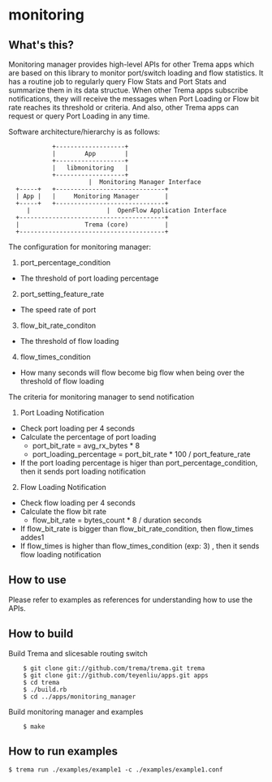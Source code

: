 monitoring
============

What's this?
------------

Monitoring manager provides high-level APIs for other Trema apps which are 
based on this library to monitor port/switch loading and flow statistics. 
It has a routine job to regularly query Flow Stats and Port Stats and 
summarize them in its data structue. When other Trema apps subscribe 
notifications, they will receive the messages when Port Loading or Flow bit rate 
reaches its threshold or criteria. And also, other Trema apps can request or 
query Port Loading in any time.

Software architecture/hierarchy is as follows:

                +-------------------+  
                |        App        |  
                +-------------------+  
                |   libmonitoring   |  
                +-------------------+  
                          |  Monitoring Manager Interface
      +-----+   +------------------------------+
      | App |   |     Monitoring Manager       |
      +-----+   +------------------------------+
         |                     |  OpenFlow Application Interface
      +----------------------------------------+
      |                  Trema (core)          |
      +----------------------------------------+

The configuration for monitoring manager:
1. port_percentage_condition
  - The threshold of port loading percentage
2. port_setting_feature_rate
  - The speed rate of port
3. flow_bit_rate_conditon
  - The threshold of flow loading
4. flow_times_condition
  - How many seconds will flow become big flow when being over the threshold of flow loading

The criteria for monitoring manager to send notification
1. Port Loading Notification
  - Check port loading per 4 seconds
  - Calculate the percentage of port loading
    * port_bit_rate = avg_rx_bytes * 8 
    * port_loading_percentage = port_bit_rate  * 100 / port_feature_rate
  - If the port loading percentage is higer than port_percentage_condition, then it sends port loading notification
2. Flow Loading Notification
  - Check flow loading per 4 seconds
  - Calculate the flow bit rate
    * flow_bit_rate = bytes_count * 8 / duration seconds
  - If flow_bit_rate  is bigger than flow_bit_rate_condition, then flow_times addes1
  - If flow_times is higher than flow_times_condition (exp: 3) , then it sends flow loading notification


How to use
----------

Please refer to examples as references for understanding
how to use the APIs.

How to build
------------

  Build Trema and slicesable routing switch

        $ git clone git://github.com/trema/trema.git trema
        $ git clone git://github.com/teyenliu/apps.git apps
        $ cd trema
        $ ./build.rb
        $ cd ../apps/monitoring_manager

  Build monitoring manager and examples

        $ make

How to run examples
-------------------

    $ trema run ./examples/example1 -c ./examples/example1.conf